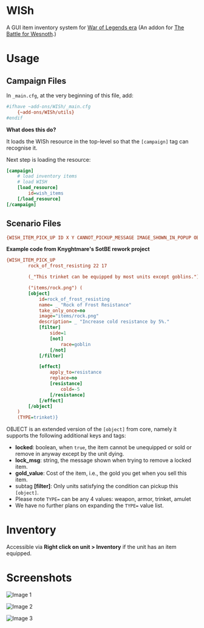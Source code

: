 # WISh

A GUI item inventory system for [War of Legends era](https://github.com/knyghtmare/War_of_Legends) (An addon for [The Battle for Wesnoth](https://www.wesnoth.org/).)

# Usage

## Campaign Files

In `_main.cfg`, at the very beginning of this file, add:

```ini
#ifhave ~add-ons/WISh/_main.cfg
    {~add-ons/WISh/utils}
#endif
```

**What does this do?**

It loads the WISh resource in the top-level so that the `[campaign]` tag can recognise it.

Next step is loading the resource:

```ini
[campaign]
    # load inventory items
    # load WISH
    [load_resource]
        id=wish_items
    [/load_resource]
[/campaign]
```

## Scenario Files

```ini
{WISH_ITEM_PICK_UP ID X Y CANNOT_PICKUP_MESSAGE IMAGE_SHOWN_IN_POPUP OBJECT_WML TYPE=weapon TAKE_IT_STRING="Equip" LEAVE_IT_STRING="Leave"}
```

**Example code from Knyghtmare's SotBE rework project**
```ini
{WISH_ITEM_PICK_UP 
        rock_of_frost_resisting 22 17

        (_"This trinket can be equipped by most units except goblins.")

        ("items/rock.png") (
        [object]
            id=rock_of_frost_resisting
            name= _ "Rock of Frost Resistance"
            take_only_once=no
            image="items/rock.png"
            description= _ "Increase cold resistance by 5%."
            [filter]
                side=1
                [not]
                    race=goblin
                [/not]
            [/filter]

            [effect]
                apply_to=resistance
                replace=no
                [resistance]
                    cold=-5
                [/resistance]
            [/effect]
        [/object]
    ) 
    (TYPE=trinket)}
```

OBJECT is an extended version of the `[object]` from core, namely it supports the following additional keys and tags:
* **locked**: boolean, when `true`, the item cannot be unequipped or sold or remove in anyway except by the unit dying.
* **lock_msg**: string, the message shown when trying to remove a locked item.
* **gold_value**: Cost of the item, i.e., the gold you get when you sell this item.
* subtag **[filter]**: Only units satisfying the condition can pickup this `[object]`.
* Please note `TYPE=` can be any 4 values: weapon, armor, trinket, amulet
* We have no further plans on expanding the `TYPE=` value list.

# Inventory
Accessible via **Right click on unit > Inventory** if the unit has an item equipped.

# Screenshots

![Image 1](https://cdn.bsky.app/img/feed_fullsize/plain/did:plc:exlwxcktqkgj7bawgy2muzmg/bafkreiezvh7oixrmbn6ls7gvxoi3z5fdmpaii6j6qrbdtd2qc35233ztdu@jpeg)

![Image 2](https://cdn.bsky.app/img/feed_fullsize/plain/did:plc:exlwxcktqkgj7bawgy2muzmg/bafkreiejyrgxjbj7bmig4sbw6gvzbq4k6k6jk3rrepd5z4yzqr2jxrfmlq@jpeg)

![Image 3](https://cdn.bsky.app/img/feed_fullsize/plain/did:plc:exlwxcktqkgj7bawgy2muzmg/bafkreihalt26ravo7w3nmfpmhcbaiwjwfvbtwvg4xeq3axi73e25r2bgeq@jpeg)